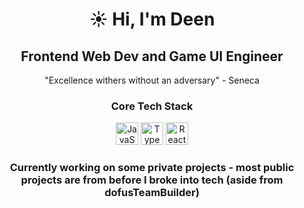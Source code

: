 <h1 align='center'>☀️ Hi, I'm Deen</h1>
<h2 align='center'> Frontend Web Dev and Game UI Engineer</h2>
<p align='center'>"Excellence withers without an adversary" - Seneca</p>
<h3 align="center">Core Tech Stack</h3>
<div align="center"">
 <a href="https://developer.mozilla.org/en-US/docs/Web/JavaScript" target="_blank" rel="noreferrer"><img src="https://raw.githubusercontent.com/danielcranney/readme-generator/main/public/icons/skills/javascript-colored.svg" width="36" height="36" alt="JavaScript" /></a>
 <a href="https://www.typescriptlang.org/" target="_blank" rel="noreferrer"><img src="https://raw.githubusercontent.com/danielcranney/readme-generator/main/public/icons/skills/typescript-colored.svg" width="36" height="36" alt="TypeScript" /></a>
 <a href="https://reactjs.org/" target="_blank" rel="noreferrer"><img src="https://raw.githubusercontent.com/danielcranney/readme-generator/main/public/icons/skills/react-colored.svg" width="36" height="36" alt="React" /></a>
</div>
<h3 align="center">Currently working on some private projects - most public projects are from before I broke into tech (aside from dofusTeamBuilder)</h3>
